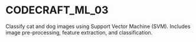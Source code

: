 # CODECRAFT_ML_03
Classify cat and dog images using Support Vector Machine (SVM). Includes image pre-processing, feature extraction, and classification.
